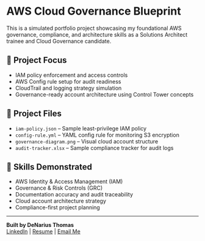 # AWS Cloud Governance Blueprint

This is a simulated portfolio project showcasing my foundational AWS governance, compliance, and architecture skills as a Solutions Architect trainee and Cloud Governance candidate.

## 🔐 Project Focus
- IAM policy enforcement and access controls
- AWS Config rule setup for audit readiness
- CloudTrail and logging strategy simulation
- Governance-ready account architecture using Control Tower concepts

## 📁 Project Files
- `iam-policy.json` – Sample least-privilege IAM policy  
- `config-rule.yml` – YAML config rule for monitoring S3 encryption  
- `governance-diagram.png` – Visual cloud account structure  
- `audit-tracker.xlsx` – Sample compliance tracker for audit logs

## 🧠 Skills Demonstrated
- AWS Identity & Access Management (IAM)  
- Governance & Risk Controls (GRC)  
- Documentation accuracy and audit traceability  
- Cloud account architecture strategy  
- Compliance-first project planning

---

**Built by DeNarius Thomas**  
[LinkedIn](https://www.linkedin.com/in/denariusthomas) | [Resume](#) | [Email Me](mailto:denarius.thomas@gmail.com)
